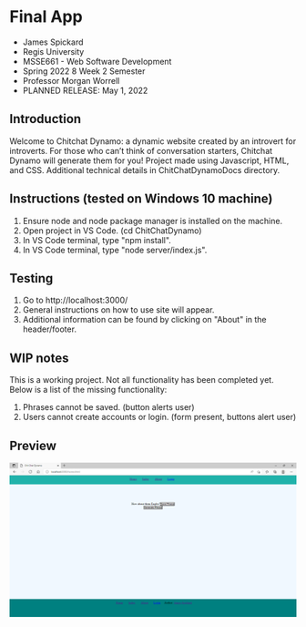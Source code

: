 # Final App
- James Spickard
- Regis University
- MSSE661 - Web Software Development
- Spring 2022 8 Week 2 Semester
- Professor Morgan Worrell
- PLANNED RELEASE: May 1, 2022

## Introduction
Welcome to Chitchat Dynamo: a dynamic website created by an introvert for introverts. For those who can’t think of conversation starters, Chitchat Dynamo will generate them for you! Project made using Javascript, HTML, and CSS. Additional technical details in ChitChatDynamoDocs directory.

## Instructions (tested on Windows 10 machine)
1. Ensure node and node package manager is installed on the machine.
2. Open project in VS Code. (cd ChitChatDynamo)
3. In VS Code terminal, type "npm install".
4. In VS Code terminal, type "node server/index.js".


## Testing
1. Go to http://localhost:3000/
2. General instructions on how to use site will appear.
3. Additional information can be found by clicking on "About" in the header/footer.

## WIP notes
This is a working project. Not all functionality has been completed yet. Below is a list of the missing functionality:
1. Phrases cannot be saved. (button alerts user)
2. Users cannot create accounts or login. (form present, buttons alert user)

## Preview
![ Full Screenshot ](./ChitChatDynamo/assets/screenshot.png)
